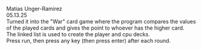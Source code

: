 Matias Unger-Ramirez<br/>
05.13.25<br/>
Turned it into the "War" card game where the program compares the values of the played cards and gives the point to whoever has the higher card.<br/>
The linked list is used to create the player and cpu decks.<br/>
Press run, then press any key (then press enter) after each round.<br/>
